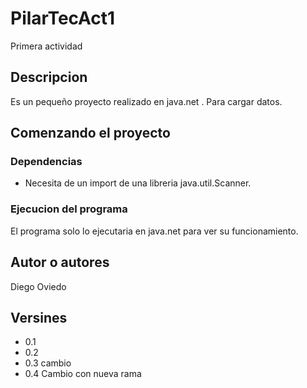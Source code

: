 
# PilarTecAct1
Primera actividad

## Descripcion

Es un pequeño proyecto realizado en java.net . Para cargar datos.  

## Comenzando el proyecto

### Dependencias

- Necesita de un import de una libreria java.util.Scanner.

### Ejecucion del programa

El programa solo lo ejecutaria en java.net para ver su funcionamiento.

## Autor o autores

Diego Oviedo

## Versines
		
- 0.1
- 0.2
- 0.3 cambio
- 0.4 Cambio con nueva rama
